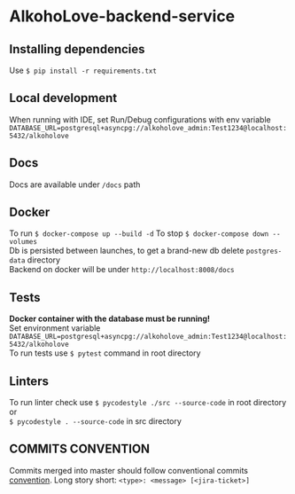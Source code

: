 # AlkohoLove-backend-service

## Installing dependencies

Use `$ pip install -r requirements.txt`

## Local development

When running with IDE, set Run/Debug configurations with env variable  
`DATABASE_URL=postgresql+asyncpg://alkoholove_admin:Test1234@localhost:5432/alkoholove`  

## Docs
Docs are available under `/docs` path

## Docker

To run `$ docker-compose up --build -d`
To stop `$ docker-compose down --volumes`  
Db is persisted between launches, to get a brand-new db delete `postgres-data` directory  
Backend on docker will be under `http://localhost:8008/docs`

## Tests

**Docker container with the database must be running!**  
Set environment variable `DATABASE_URL=postgresql+asyncpg://alkoholove_admin:Test1234@localhost:5432/alkoholove`  
To run tests use `$ pytest` command in root directory

## Linters

To run linter check use `$ pycodestyle ./src --source-code` in root directory or  
`$ pycodestyle . --source-code` in src directory

## COMMITS CONVENTION

Commits merged into master should follow conventional 
commits [convention](https://gist.github.com/Zekfad/f51cb06ac76e2457f11c80ed705c95a3).
Long story short: `<type>: <message> [<jira-ticket>]`
